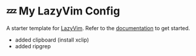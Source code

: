 # 💤 My LazyVim Config

A starter template for [LazyVim](https://github.com/LazyVim/LazyVim).
Refer to the [documentation](https://lazyvim.github.io/installation) to get started.

- added clipboard (install xclip)
- added ripgrep

